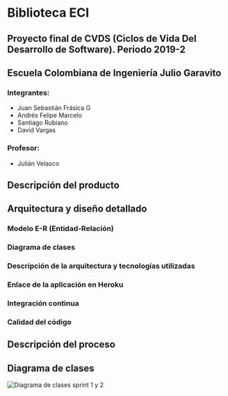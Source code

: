 # Biblioteca ECI
## Proyecto final de CVDS (Ciclos de Vida Del Desarrollo de Software). Periodo 2019-2
## Escuela Colombiana de Ingeniería Julio Garavito

### Integrantes:
* Juan Sebastián Frásica G
* Andrés Felipe Marcelo
* Santiago Rubiano
* David Vargas

### Profesor:
* Julián Velasco


## Descripción del producto

## Arquitectura y diseño detallado

### Modelo E-R (Entidad-Relación)
### Diagrama de clases
### Descripción de la arquitectura y tecnologías utilizadas
### Enlace de la aplicación en Heroku
### Integración continua
### Calidad del código

## Descripción del proceso

## Diagrama de clases
![Diagrama de clases sprint 1 y 2](https://i.ibb.co/JmK6fCD/ppppp.png)

